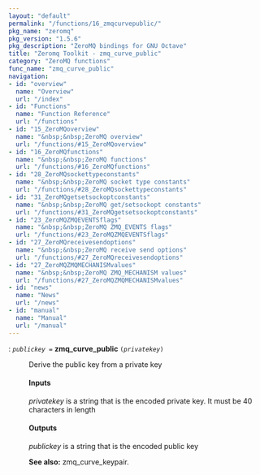 ```yaml
---
layout: "default"
permalink: "/functions/16_zmqcurvepublic/"
pkg_name: "zeromq"
pkg_version: "1.5.6"
pkg_description: "ZeroMQ bindings for GNU Octave"
title: "Zeromq Toolkit - zmq_curve_public"
category: "ZeroMQ functions"
func_name: "zmq_curve_public"
navigation:
- id: "overview"
  name: "Overview"
  url: "/index"
- id: "Functions"
  name: "Function Reference"
  url: "/functions"
- id: "15_ZeroMQoverview"
  name: "&nbsp;&nbsp;ZeroMQ overview"
  url: "/functions/#15_ZeroMQoverview"
- id: "16_ZeroMQfunctions"
  name: "&nbsp;&nbsp;ZeroMQ functions"
  url: "/functions/#16_ZeroMQfunctions"
- id: "28_ZeroMQsockettypeconstants"
  name: "&nbsp;&nbsp;ZeroMQ socket type constants"
  url: "/functions/#28_ZeroMQsockettypeconstants"
- id: "31_ZeroMQgetsetsockoptconstants"
  name: "&nbsp;&nbsp;ZeroMQ get/setsockopt constants"
  url: "/functions/#31_ZeroMQgetsetsockoptconstants"
- id: "23_ZeroMQZMQEVENTSflags"
  name: "&nbsp;&nbsp;ZeroMQ ZMQ_EVENTS flags"
  url: "/functions/#23_ZeroMQZMQEVENTSflags"
- id: "27_ZeroMQreceivesendoptions"
  name: "&nbsp;&nbsp;ZeroMQ receive send options"
  url: "/functions/#27_ZeroMQreceivesendoptions"
- id: "27_ZeroMQZMQMECHANISMvalues"
  name: "&nbsp;&nbsp;ZeroMQ ZMQ_MECHANISM values"
  url: "/functions/#27_ZeroMQZMQMECHANISMvalues"
- id: "news"
  name: "News"
  url: "/news"
- id: "manual"
  name: "Manual"
  url: "/manual"
---
```

<dl class="first-deftypefn">
<dt class="deftypefn" id="index-zmq_005fcurve_005fpublic"><span class="category-def">: </span><span><code class="def-type"><var class="var">publickey</var> =</code> <strong class="def-name">zmq_curve_public</strong> <code class="def-code-arguments">(<var class="var">privatekey</var>)</code><a class="copiable-link" href='#index-zmq_005fcurve_005fpublic'></a></span></dt>
<dd> 
<p>Derive the public key from a private key
</p> 
<h4 class="subsubheading" id="Inputs">Inputs</h4>
<p><var class="var">privatekey</var> is a string that is the encoded private key. It must be 40 characters in length
</p> 
<h4 class="subsubheading" id="Outputs">Outputs</h4>
<p><var class="var">publickey</var> is a string that is the encoded public key
</p> 

<p><strong class="strong">See also:</strong> zmq_curve_keypair.
 </p></dd></dl>